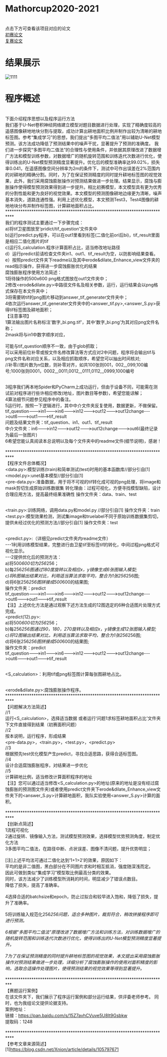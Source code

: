 # Mathorcup2020-2021

<Br/>点击下方可查看该项目对应的论文
<Br/>[初赛论文](https://25jia.github.io/B1248-initial-xjl.pdf)
<Br/>[复赛论文](https://25jia.github.io/B1248-final-xjl.pdf)

# 结果展示
![1111](https://user-images.githubusercontent.com/76482356/163683349-c9d4c254-345e-442f-b465-467573e3bbb9.png)


# 程序概述
<Br/>下面介绍程序思想以及程序运行方法
<Br/>我们基于U-Net卷积神经网络建立模型对题目数据进行处理，实现了精确度较高的遥感图像耕地地块分割与提取，成功计算出耕地面积比例并制作出较为清晰的耕地标签图。参考“集成学习”的思想，我们提出“多图平均二值法”用以辅助U-Net模型预测。该方法成功降低了预测结果中的噪声干扰，显著提升了预测的准确度。
我们进一步探究“多图平均二值法”的合理性与使用条件，并依据其原理改进了数据增广方法和模型训练参数，对数据增广的随机旋转范围和训练迭代次数进行优化，使得训练出的U-Net模型预测精度显著提升。优化后的模型准确率达99.02%，损失率0.041，在遥感图像空间分辨率为2m的条件下，测试中可作出误差在2%范围内的对耕地的精确分割。同时，为了在保证预测精度的同时提升耕地标签图的视觉效果，此外，我们采用腐蚀膨胀操作对预测结果做进一步处理。结果显示，腐蚀与膨胀操作使得模型预测效果得到进一步提升。相比初赛模型，本文模型具有更为优秀的分割性能和更为良好的视觉效果。本文模型的预测图像耕地边缘更为清晰，噪声基本消失，道路连通性强。利用上述优化模型，本文预测Test3，Test4图像的耕地地块分布并制作标签图，计算耕地面积占比。
<Br/>***************************************************************************
<Br/>我们的程序测试主要通过一下步骤完成：
<Br/>a)将tif卫星图放至‘pridict/tif_question’文件夹中
<Br/>b)运行predict.py程序，可以在out1里看到标签(二值化前ori后bi)，tif_result里面是相应二值化图片的tif
<Br/>c)运行S_calculation.程序计算面积占比，适当修改地址路径
<Br/>d）运行predict前请检查文件夹in1、out1、tif_result为空，以防影响结果查看。
<Br/>e）按照predict文件夹下readme以及其中erode&dilate_Enhance_view文件夹的read指示操作，获得进一步腐蚀膨胀优化的结果
<Br/>腐蚀膨胀程序使用方法简述：
<Br/>1将待操作的500x600 png格式图放在out1文件夹中；
<Br/>2修改<erode&dilate.py>中路径文件名及相关参数，运行，运行结果会以png格式保存在本文件夹中；
<Br/>3将需要转tif的png图片移动到answer_tif_generater文件夹中；
<Br/>4依次运行answer_tif_generater文件夹中的<answer_tif.py>,<answer_S.py>获得tif标签图及耕地面积；
<Br/>【注意事项】
<Br/>1算法输出图片名称标注'数字_bi.png.tif'，其中‘数字_bi.png’为其对应png文件名称；
<Br/>2mask将与in1中数字顺序对应，
<Br/>
<Br/>可能与tif_question顺序不一致，由于glob抓取；
<Br/>可以采用前位补零或按文件名修改算法等方式应对2中问题，程序将会输出tif与png文件名称对应关系，以及相应抓取顺序，希望您可以抽出时间核对;
<Br/>//补零//图片数为n位数，则补零对齐，如共100张则001，002,,,099,100编号;1000张则0001，0002,,,0011,0012,,,0111,0112,,,0999,1000编号

<Br/>3程序我们再本地Spider和PyCharm上成功运行，但由于设备不同，可能需在测试前对程序进行些许相应修改(地址，图片数目等参数)，希望您能谅解；
<Br/>4算法细节问题参见程序中的备注。
<Br/>5运行时，按照一下逻辑进行，其中中介文件夹反复使用，数据更新，不做保留。
<Br/>tif_question--->in1--->in6--->in12--->out12--->out12change--->out6--->out1--->tif_result
<Br/>问题及结果文件夹：tif_question、in1、out1、tif_result
<Br/>中介文件夹：in6--->in12--->out12--->out12change--->out6(最终记录为最后一张图片)
<Br/>6希望您能认真阅读本总说明以及每个文件夹中的readme文件(细节说明)，感谢！
<Br/>
<Br/>***************************************************************************
<Br/>【程序文件总体概况】
<Br/><data.py>:模型训练(train)和简单测试(test)时用的基本函数库//部分引自[1]
<Br/><model.py>:unet基本模型//部分引自[1]
<Br/><pre-data.py>:准备数据，用于将不可视的tif转化成可视的png处理，将image和mask剪切生成原始训练数据集
	       转化理由：过程可视化，方便寻找模型缺陷，设计合理应用方法，提高最终结果准确性
	       操作文件夹：data、train、test

<Br/><train.py>:训练网络，调用data.py和model.py //部分引自[1]
	操作文件夹：train
<Br/><test.py>:模型效果检测，测试集image和truelabel不同于原始训练数据集剪切，提供未经过优化的预测方法//部分引自[1]
	操作文件夹：test

<Br/><predict.py>:（详细见predict文件夹内readme文件）
<Br/>---1利用训练模型结果，完整进行由卫星tif至标签tif的转化，中间过程png格式可视化显示。
<Br/>---2提供优化后的预测方法：
<Br/>      a)将500*600切为256*256；
<Br/>      b)每256*256图通过180度旋转以及相应x，y镜像生成6张图输入模型;
<Br/>      c)将6图输出结果对比，利用适当算法求取平均，整合为1张256*256图;
<Br/>      d)将6张256*256图拼接成500*600的结果图;
<Br/>      操作文件夹：predict
<Br/>tif_question--->in1--->in6--->in12--->out12--->out12change--->out6--->out1--->tif_result
<Br/>【注】上述优化方法是通过观察下述方法生成的12图选定的6种合适图片处理方式完成。
<Br/><predict(12).py>:
<Br/>      a)将500*600切为256*256；
<Br/>      b)每256*256图通过90，180，270旋转以及相应x，y镜像生成12张图输入模型;
<Br/>      c)将12图输出结果对比，利用适当算法求取平均，整合为1张256*256图;
<Br/>      d)将6张256*256图拼接成500*600的结果图;
<Br/>      操作文件夹：predict
<Br/>tif_question--->in1--->in6--->in12--->out12--->out12change--->out6--->out1--->tif_result

<Br/><S_calculation>：利用tif或png标签图计算每张图耕地占比。

<Br/><erode&dilate.py>:腐蚀膨胀操作程序。
<Br/>***************************************************************************
<Br/>【问题解决方法简述】
<Br/>//1
<Br/>运行<S_calculation>，选择适当数据
或者运行‘问题1求标签耕地面积占比’文件夹下文件直接得到结果（初赛面积问题）
<Br/>//2
<Br/>按本说明，运行程序，形成结果
<Br/><pre-data.py>，<train.py>，<test.py>，<predict.py>
<Br/>//3
<Br/>根据预先test优化模型产生predict，寻找合适思路，获得合适标签图。
<Br/>//4
<Br/>设计合适腐蚀膨胀程序，对结果进一步优化
<Br/>//5
<Br/>计算耕地比例，适当修改计算面积程序的地址
<Br/>【注】您可以通过适当修改<S_calculation.py>的地址(原来的地址是没有经过腐蚀膨胀的预测图文件夹)或者使用predict文件夹下erode&dilate_Enhance_view文件夹下的<answer_S.py>计算耕地面积，我队实验使用<answer_S.py>计算的面积。
<Br/>
<Br/>***************************************************************************
<Br/>【创新点简述】
<Br/>1流程可视化
<Br/>2通过旋转、镜像输入方法，测试模型预测效果，选择模型优势预测角度，制定优化方法
<Br/>3多图平均二值法，在路径中断、点状误差、图像不清问题，提升优势明显；
<Br/>
<Br/>[注]上述平均法可通过二值化达到‘1+1>2’的效果，原因如下：
<Br/>平均的是非二值图，黑白部分在不同图片求和时相互抵消，强度随深浅而定。
<Br/>因此可做到类似“集成学习”模型取比例最高分类的效果。
<Br/>同时，该方法减少了训练模型所消耗的时间，明显减少了错误点数目。
<Br/>降低了损失，提高了准确率。
<Br/>
<Br/>4选择合适的batchsize和epoch，防止过拟合和较早进入饱和，降低了损失，提升了准确率。
<Br/>
<Br/>5将训练输入规范化256*256问题，适合多种图片，裁剪符合，稍改拼接程序即可进行预测。
<Br/>
<Br/>6根据“多图平均二值法”原理改进了数据增广方法和训练方法，对训练数据增广的随机旋转范围和训练迭代次数进行优化，使得训练出的U-Net模型预测精度显著提升。
<Br/>
<Br/>7为了在保证预测精度的同时提升耕地标签图的视觉效果，本文提出采用腐蚀膨胀操作对预测结果做进一步处理，详细分析了腐蚀膨胀操作的使用对面积精度的影响，选取合适操作处理图片，使得预测结果的视觉效果等得到显著提升。
<Br/>
<Br/>***************************************************************************
<Br/>【赛题运行案例】
<Br/>在该文件夹下，我们展示了程序运行案例和部分运行结果，供评委老师参考。
同时，也为我组论文提供论据支持。
<Br/>案例地址：
<Br/>链接：https://pan.baidu.com/s/15Z7avhCVuve5U8lt9Gsbkw 
<Br/>提取码：1248 
<Br/>
<Br/>***************************************************************************
<Br/>【参考文章来源简述】
<Br/>[1]https://blog.csdn.net/Xnion/article/details/105797671
